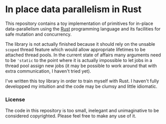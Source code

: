 In place data parallelism in Rust
=================================

This repository contains a toy implementation of primitives for
in-place data-parallelism using the [Rust](http://www.rust-lang.org/)
programming language and its facilities for safe mutation and
concurrency.

The library is not actually finished because it should rely on the
unsable `scoped` thread feature which would allow appropriate
lifetimes to be attached thread pools. In the current state of affairs
many arguments need to be `'static` to the point where it is actually
impossible to let jobs in a thread pool assign new jobs (it may be
possible to work around that with extra communication, I haven't tried
yet).

I've written this toy library in order to train myself with Rust. I
haven't fully developped my intuition and the code may be clumsy and
little idiomatic.

### License ###

The code in this repository is too small, inelegant and unimaginative
to be considered copyrighted. Please feel free to make any use of it.